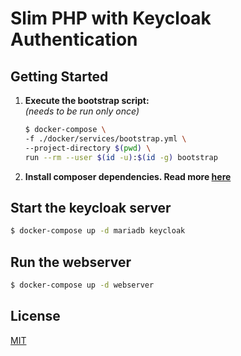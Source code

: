 # Slim PHP with Keycloak Authentication

## Getting Started

1. **Execute the bootstrap script:**\
*(needs to be run only once)*

   ```bash
   $ docker-compose \
   -f ./docker/services/bootstrap.yml \
   --project-directory $(pwd) \
   run --rm --user $(id -u):$(id -g) bootstrap
   ```

2. **Install composer dependencies. Read more [here](./docs/README.composer.md)**


## Start the keycloak server

```bash
$ docker-compose up -d mariadb keycloak
```

## Run the webserver

```bash
$ docker-compose up -d webserver
```

## License
[MIT](https://choosealicense.com/licenses/mit/)